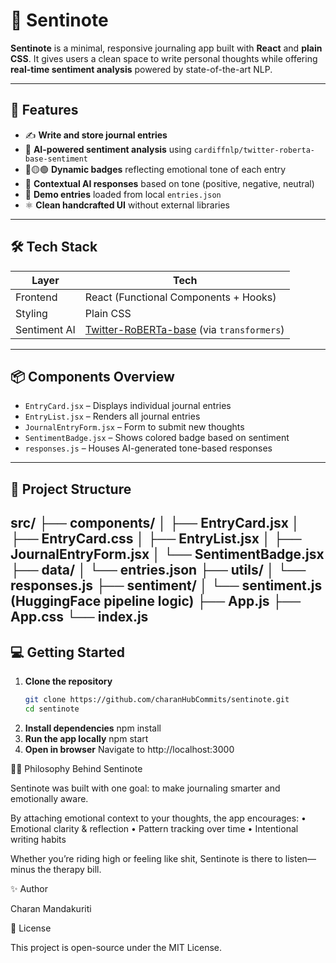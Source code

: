 # 🧠 Sentinote

**Sentinote** is a minimal, responsive journaling app built with **React** and **plain CSS**. It gives users a clean space to write personal thoughts while offering **real-time sentiment analysis** powered by state-of-the-art NLP.

---

## 🚀 Features

- ✍️ **Write and store journal entries**  
- 🧠 **AI-powered sentiment analysis** using `cardiffnlp/twitter-roberta-base-sentiment`
- 🔴🟡🟢 **Dynamic badges** reflecting emotional tone of each entry
- 🤖 **Contextual AI responses** based on tone (positive, negative, neutral)
- 📄 **Demo entries** loaded from local `entries.json`
- ⚛️ **Clean handcrafted UI** without external libraries

---

## 🛠 Tech Stack

| Layer        | Tech                                       |
|--------------|--------------------------------------------|
| Frontend     | React (Functional Components + Hooks)     |
| Styling      | Plain CSS                                  |
| Sentiment AI | [Twitter-RoBERTa-base](https://huggingface.co/cardiffnlp/twitter-roberta-base-sentiment) (via `transformers`) |

---

## 📦 Components Overview

- `EntryCard.jsx` – Displays individual journal entries  
- `EntryList.jsx` – Renders all journal entries  
- `JournalEntryForm.jsx` – Form to submit new thoughts  
- `SentimentBadge.jsx` – Shows colored badge based on sentiment  
- `responses.js` – Houses AI-generated tone-based responses  

---

## 📁 Project Structure
src/
├── components/
│   ├── EntryCard.jsx
│   ├── EntryCard.css
│   ├── EntryList.jsx
│   ├── JournalEntryForm.jsx
│   └── SentimentBadge.jsx
├── data/
│   └── entries.json
├── utils/
│   └── responses.js
├── sentiment/
│   └── sentiment.js (HuggingFace pipeline logic)
├── App.js
├── App.css
└── index.js
---

## 💻 Getting Started

1. **Clone the repository**
   ```bash
   git clone https://github.com/charanHubCommits/sentinote.git
   cd sentinote
2.	**Install dependencies**
    npm install
3.  **Run the app locally**
    npm start
4.	**Open in browser**
    Navigate to http://localhost:3000

🧘‍♂️ Philosophy Behind Sentinote

Sentinote was built with one goal: to make journaling smarter and emotionally aware.

By attaching emotional context to your thoughts, the app encourages:
	•	Emotional clarity & reflection
	•	Pattern tracking over time
	•	Intentional writing habits

Whether you’re riding high or feeling like shit, Sentinote is there to listen—minus the therapy bill.

✨ Author

Charan Mandakuriti


📜 License

This project is open-source under the MIT License.
